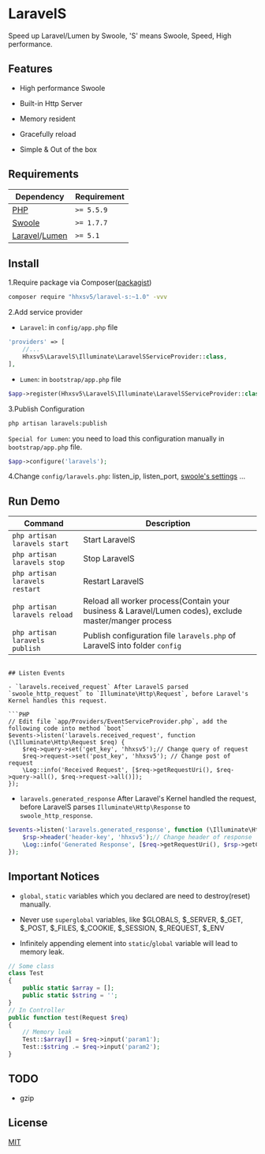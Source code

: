 # LaravelS
Speed up Laravel/Lumen by Swoole, 'S' means Swoole, Speed, High performance.

## Features

- High performance Swoole

- Built-in Http Server

- Memory resident

- Gracefully reload

- Simple & Out of the box

## Requirements

| Dependency | Requirement |
| -------- | -------- |
| [PHP](https://secure.php.net/manual/en/install.php) | `>= 5.5.9` |
| [Swoole](https://www.swoole.com/) | `>= 1.7.7` |
| [Laravel](https://laravel.com/)/[Lumen](https://lumen.laravel.com/) | `>= 5.1` |

## Install

1.Require package via Composer([packagist](https://packagist.org/packages/hhxsv5/laravel-s))

```Bash
composer require "hhxsv5/laravel-s:~1.0" -vvv
```

2.Add service provider

- `Laravel`: in `config/app.php` file
```PHP
'providers' => [
    //...
    Hhxsv5\LaravelS\Illuminate\LaravelSServiceProvider::class,
],
```

- `Lumen`: in `bootstrap/app.php` file
```PHP
$app->register(Hhxsv5\LaravelS\Illuminate\LaravelSServiceProvider::class);
```

3.Publish Configuration
```Bash
php artisan laravels:publish
```

`Special for Lumen`: you need to load this configuration manually in `bootstrap/app.php` file.
```PHP
$app->configure('laravels');
```

4.Change `config/laravels.php`: listen_ip, listen_port, [swoole's settings](https://wiki.swoole.com/wiki/page/274.html) ...

## Run Demo

| Command | Description |
| ---------------------------- |  ---------------------------- |
| `php artisan laravels start` | Start LaravelS |
| `php artisan laravels stop` | Stop LaravelS |
| `php artisan laravels restart` | Restart LaravelS |
| `php artisan laravels reload` | Reload all worker process(Contain your business & Laravel/Lumen codes), exclude master/manger process |
| `php artisan laravels publish` | Publish configuration file `laravels.php` of LaravelS into folder `config` |

```

## Listen Events

- `laravels.received_request` After LaravelS parsed `swoole_http_request` to `Illuminate\Http\Request`, before Laravel's Kernel handles this request.

```PHP
// Edit file `app/Providers/EventServiceProvider.php`, add the following code into method `boot`
$events->listen('laravels.received_request', function (\Illuminate\Http\Request $req) {
    $req->query->set('get_key', 'hhxsv5');// Change query of request
    $req->request->set('post_key', 'hhxsv5'); // Change post of request
    \Log::info('Received Request', [$req->getRequestUri(), $req->query->all(), $req->request->all()]);
});
```

- `laravels.generated_response` After Laravel's Kernel handled the request, before LaravelS parses `Illuminate\Http\Response` to `swoole_http_response`.

```PHP
$events->listen('laravels.generated_response', function (\Illuminate\Http\Request $req, \Symfony\Component\HttpFoundation\Response $rsp) {
    $rsp->header('header-key', 'hhxsv5');// Change header of response
    \Log::info('Generated Response', [$req->getRequestUri(), $rsp->getContent()]);
});
```

## Important Notices

- `global`, `static` variables which you declared are need to destroy(reset) manually.

- Never use `superglobal` variables, like $GLOBALS, $_SERVER, $_GET, $_POST, $_FILES, $_COOKIE, $_SESSION, $_REQUEST, $_ENV

- Infinitely appending element into `static`/`global` variable will lead to memory leak.
```PHP
// Some class
class Test
{
    public static $array = [];
    public static $string = '';
}
// In Controller
public function test(Request $req)
{
    // Memory leak
    Test::$array[] = $req->input('param1');
    Test::$string .= $req->input('param2');
}
```

## TODO

- gzip

## License

[MIT](https://github.com/hhxsv5/laravel-s/blob/master/LICENSE)

